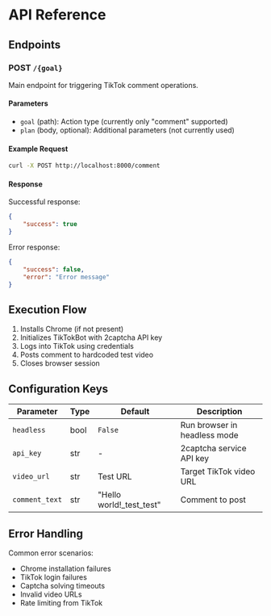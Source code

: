 # API Reference

## Endpoints

### POST `/{goal}`
Main endpoint for triggering TikTok comment operations.

#### Parameters
- `goal` (path): Action type (currently only "comment" supported)
- `plan` (body, optional): Additional parameters (not currently used)

#### Example Request
```bash
curl -X POST http://localhost:8000/comment
```

#### Response
Successful response:
```json
{
    "success": true
}
```

Error response:
```json
{
    "success": false,
    "error": "Error message"
}
```

## Execution Flow
1. Installs Chrome (if not present)
2. Initializes TikTokBot with 2captcha API key
3. Logs into TikTok using credentials
4. Posts comment to hardcoded test video
5. Closes browser session

## Configuration Keys
| Parameter | Type | Default | Description |
|-----------|------|---------|-------------|
| `headless` | bool | `False` | Run browser in headless mode |
| `api_key` | str | - | 2captcha service API key |
| `video_url` | str | Test URL | Target TikTok video URL |
| `comment_text` | str | "Hello world!_test_test" | Comment to post |

## Error Handling
Common error scenarios:
- Chrome installation failures
- TikTok login failures
- Captcha solving timeouts
- Invalid video URLs
- Rate limiting from TikTok